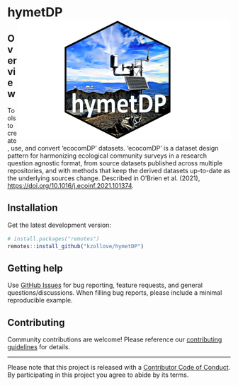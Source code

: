 
<!-- README.md is generated from README.Rmd. Please edit that file -->

# hymetDP <img src="man/figures/logo.png" align="right" alt="hymetDP logo" width="480" />

<!-- badges: start -->
<!-- badges: end -->

## Overview

Tools to create, use, and convert ‘ecocomDP’ datasets. ‘ecocomDP’ is a
dataset design pattern for harmonizing ecological community surveys in a
research question agnostic format, from source datasets published across
multiple repositories, and with methods that keep the derived datasets
up-to-date as the underlying sources change. Described in O’Brien et
al. (2021), <https://doi.org/10.1016/j.ecoinf.2021.101374>.

## Installation

Get the latest development version:

``` r
# install.packages("remotes")
remotes::install_github("kzollove/hymetDP")
```

## Getting help

Use [GitHub Issues](https://github.com/kzollove/hymetDP/issues) for bug
reporting, feature requests, and general questions/discussions. When
filling bug reports, please include a minimal reproducible example.

## Contributing

Community contributions are welcome! Please reference our [contributing
guidelines](https://github.com/kzollove/hymetDP/blob/master/CONTRIBUTING.md)
for details.

------------------------------------------------------------------------

Please note that this project is released with a [Contributor Code of
Conduct](https://github.com/kzollove/hymetDP/blob/master/CODE_OF_CONDUCT.md).
By participating in this project you agree to abide by its terms.
